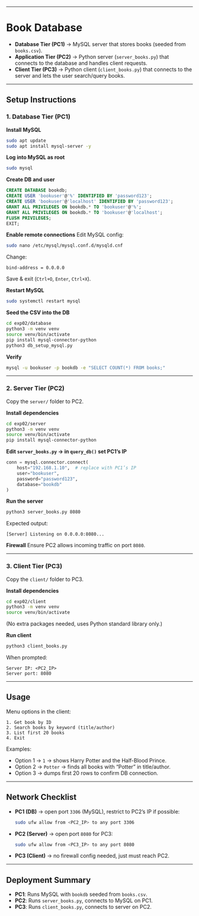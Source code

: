 

---

# Book Database

* **Database Tier (PC1)** → MySQL server that stores books (seeded from `books.csv`).
* **Application Tier (PC2)** → Python server (`server_books.py`) that connects to the database and handles client requests.
* **Client Tier (PC3)** → Python client (`client_books.py`) that connects to the server and lets the user search/query books.



---

## Setup Instructions

### 1. Database Tier (PC1)

**Install MySQL**

```bash
sudo apt update
sudo apt install mysql-server -y
```

**Log into MySQL as root**

```bash
sudo mysql
```

**Create DB and user**

```sql
CREATE DATABASE bookdb;
CREATE USER 'bookuser'@'%' IDENTIFIED BY 'password123';
CREATE USER 'bookuser'@'localhost' IDENTIFIED BY 'password123';
GRANT ALL PRIVILEGES ON bookdb.* TO 'bookuser'@'%';
GRANT ALL PRIVILEGES ON bookdb.* TO 'bookuser'@'localhost';
FLUSH PRIVILEGES;
EXIT;
```

**Enable remote connections**
Edit MySQL config:

```bash
sudo nano /etc/mysql/mysql.conf.d/mysqld.cnf
```

Change:

```
bind-address = 0.0.0.0
```

Save & exit (`Ctrl+O`, `Enter`, `Ctrl+X`).

**Restart MySQL**

```bash
sudo systemctl restart mysql
```

**Seed the CSV into the DB**

```bash
cd exp02/database
python3 -m venv venv
source venv/bin/activate
pip install mysql-connector-python
python3 db_setup_mysql.py
```

**Verify**

```bash
mysql -u bookuser -p bookdb -e "SELECT COUNT(*) FROM books;"
```

---

### 2. Server Tier (PC2)

Copy the `server/` folder to PC2.

**Install dependencies**

```bash
cd exp02/server
python3 -m venv venv
source venv/bin/activate
pip install mysql-connector-python
```

**Edit `server_books.py` → in `query_db()` set PC1’s IP**

```python
conn = mysql.connector.connect(
    host="192.168.1.10",  # replace with PC1’s IP
    user="bookuser",
    password="password123",
    database="bookdb"
)
```

**Run the server**

```bash
python3 server_books.py 8080
```

Expected output:

```
[Server] Listening on 0.0.0.0:8080...
```

**Firewall**
Ensure PC2 allows incoming traffic on port `8080`.

---

### 3. Client Tier (PC3)

Copy the `client/` folder to PC3.

**Install dependencies**

```bash
cd exp02/client
python3 -m venv venv
source venv/bin/activate
```

(No extra packages needed, uses Python standard library only.)

**Run client**

```bash
python3 client_books.py
```

When prompted:

```
Server IP: <PC2_IP>
Server port: 8080
```

---

## Usage

Menu options in the client:

```
1. Get book by ID
2. Search books by keyword (title/author)
3. List first 20 books
4. Exit
```

Examples:

* Option 1 → `1` → shows Harry Potter and the Half-Blood Prince.
* Option 2 → `Potter` → finds all books with “Potter” in title/author.
* Option 3 → dumps first 20 rows to confirm DB connection.

---

## Network Checklist

* **PC1 (DB)** → open port `3306` (MySQL), restrict to PC2’s IP if possible:

  ```bash
  sudo ufw allow from <PC2_IP> to any port 3306
  ```

* **PC2 (Server)** → open port `8080` for PC3:

  ```bash
  sudo ufw allow from <PC3_IP> to any port 8080
  ```

* **PC3 (Client)** → no firewall config needed, just must reach PC2.

---

## Deployment Summary

* **PC1**: Runs MySQL with `bookdb` seeded from `books.csv`.
* **PC2**: Runs `server_books.py`, connects to MySQL on PC1.
* **PC3**: Runs `client_books.py`, connects to server on PC2.

